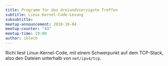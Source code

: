 ```yaml
---
title: Programm für das dreiundvierzigste Treffen
subtitle: Linux-Kernel-Code-Lesung
subsubtitle: 
meetup-announcement: 2018-10-04
meetup-counter: "43"
meetup-time: 19:00
author: iblech
---
```


Richi liest Linux-Kernel-Code, mit einem Schwerpunkt auf dem TCP-Stack, also
den Dateien unterhalb von `net/ipv4/tcp`.

